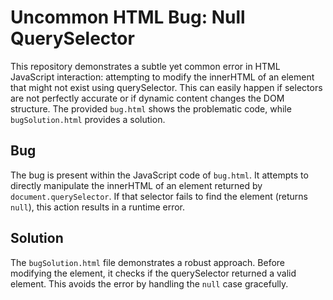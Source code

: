 # Uncommon HTML Bug: Null QuerySelector

This repository demonstrates a subtle yet common error in HTML JavaScript interaction: attempting to modify the innerHTML of an element that might not exist using querySelector.  This can easily happen if selectors are not perfectly accurate or if dynamic content changes the DOM structure.  The provided `bug.html` shows the problematic code, while `bugSolution.html` provides a solution.

## Bug
The bug is present within the JavaScript code of `bug.html`. It attempts to directly manipulate the innerHTML of an element returned by `document.querySelector`. If that selector fails to find the element (returns `null`), this action results in a runtime error.

## Solution
The `bugSolution.html` file demonstrates a robust approach. Before modifying the element, it checks if the querySelector returned a valid element. This avoids the error by handling the `null` case gracefully.